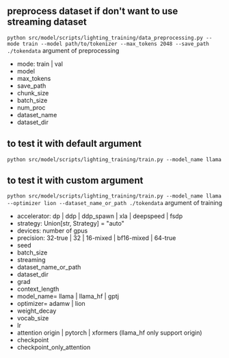 ## preprocess dataset if don't want to use streaming dataset
```python src/model/scripts/lighting_training/data_preprocessing.py --mode train --model path/to/tokenizer --max_tokens 2048 --save_path ./tokendata```
argument of preprocessing
- mode: train | val
- model
- max_tokens
- save_path
- chunk_size
- batch_size
- num_proc
- dataset_name
- dataset_dir
## to test it with default argument
```python src/model/scripts/lighting_training/train.py --model_name llama```
## to test it with custom argument
```python src/model/scripts/lighting_training/train.py --model_name llama --optimizer lion --dataset_name_or_path ./tokendata```
argument of training
- accelerator: dp | ddp | ddp_spawn | xla | deepspeed | fsdp
- strategy: Union[str, Strategy] = "auto"
- devices: number of gpus
- precision: 32-true | 32 | 16-mixed | bf16-mixed | 64-true
- seed
- batch_size
- streaming
- dataset_name_or_path
- dataset_dir
- grad
- context_length
- model_name= llama | llama_hf | gptj
- optimizer= adamw | lion
- weight_decay
- vocab_size
- lr
- attention origin | pytorch | xformers (llama_hf only support origin)
- checkpoint
- checkpoint_only_attention